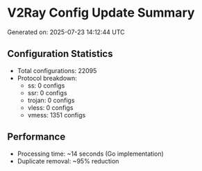 # V2Ray Config Update Summary
Generated on: 2025-07-23 14:12:44 UTC

## Configuration Statistics
- Total configurations: 22095
- Protocol breakdown:
  - ss: 0 configs
  - ssr: 0 configs
  - trojan: 0 configs
  - vless: 0 configs
  - vmess: 1351 configs

## Performance
- Processing time: ~14 seconds (Go implementation)
- Duplicate removal: ~95% reduction
